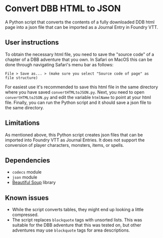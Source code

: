 # Convert DBB HTML to JSON
A Python script that converts the contents of a fully downloaded DDB html page into a json file that can be imported as a Journal Entry in Foundry VTT.

## User instructions
To obtain the necessary html file, you need to save the "source code" of a chapter of a DBB adventure that you own. In Safari on MacOS this can be done through navigating Safari's menu bar as follows:

`File > Save as... > (make sure you select "Source code of page" as file structure)`

For easiest use it's recommended to save this html file in the same directory where you have saved `convertHTMLtoJSON.py`. Next, you need to open `convertHTMLtoJSON.py` and edit the variable `htmlName` to point at your html file. Finally, you can run the Python script and it should save a json file to the same directory.

## Limitations
As mentioned above, this Python script creates json files that can be imported into Foundry VTT as Journal Entries. It does not support the conversion of player characters, monsters, items, or spells.

## Dependencies
* `codecs` module
* `json` module
* [Beautiful Soup](https://www.crummy.com/software/BeautifulSoup/bs4/doc/#installing-beautiful-soup) library

## Known issues
* While the script converts tables, they might end up looking a little compressed.
* The script replaces `blockquote` tags with unsorted lists. This was suitable for the DBB adventure that this was tested on, but other adventures may use `blockquote` tags for area descriptions.
